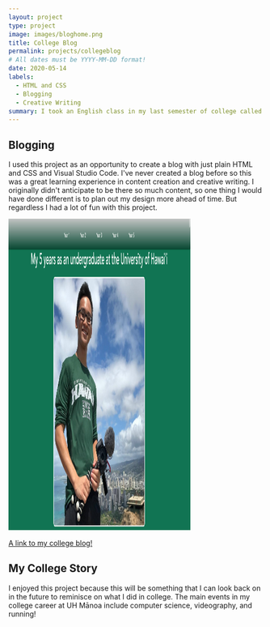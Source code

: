 ```yaml
---
layout: project
type: project
image: images/bloghome.png
title: College Blog
permalink: projects/collegeblog
# All dates must be YYYY-MM-DD format!
date: 2020-05-14
labels:
  - HTML and CSS
  - Blogging
  - Creative Writing
summary: I took an English class in my last semester of college called "Digital Stories" and created a blog for the final project. The blog is about my 5 years in college.
---
```


## Blogging
I used this project as an opportunity to create a blog with just plain HTML and CSS and Visual Studio Code. I've never created a blog before so this was a great learning experience in content creation and creative writing. I originally didn't anticipate to be there so much content, so one thing I would have done different is to plan out my design more ahead of time. But regardless I had a lot of fun with this project.


<img src="../images/bloghome.png" height="615px" width="360px">


<a href="https://willardperalta.github.io/my-college-experience/" target="_blank">A link to my college blog!</a>

## My College Story
I enjoyed this project because this will be something that I can look back on in the future to reminisce on what I did in college. The main events in my college career at UH Mānoa include computer science, videography, and running!
